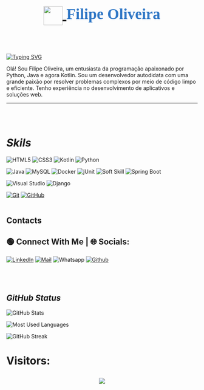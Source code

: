 <link href="https://fonts.googleapis.com/css2?family=Monoton&display=swap" rel="stylesheet">

<h1 style="font-family: Monoton; font-size: 40px; color: #3178C6; text-align: center;">
    <a href="https://www.dio.me/">
        <img align="center" 
        width="50px" src="https://hermes.digitalinnovation.one/assets/diome/logo-minimized.png">
    </a>
    Filipe Oliveira
</h1>
<br><br>

[![Typing SVG](https://readme-typing-svg.herokuapp.com/?color=50CEEB&size=45&center=true&vCenter=true&width=900&lines=Seja+Bem+Vindo+ao+Meu+Perfil+👋)](https://git.io/typing-svg)



          



Olá! Sou Filipe Oliveira, um entusiasta da programação apaixonado por Python, Java e agora Kotlin. Sou um desenvolvedor autodidata com uma grande paixão por resolver problemas complexos por meio de código limpo e eficiente. Tenho experiência no desenvolvimento de aplicativos e soluções web.

___
<br><br>

# ***Skils***
![HTML5](https://img.shields.io/badge/Language-HTML5-red?informational?style=flat&logo=html5)
![CSS3](https://img.shields.io/badge/Language-CSS3-red?informational?style=flat&logo=css3&logoColor=red)
![Kotlin](https://img.shields.io/badge/Language-Kotlin-white?informational?style=flat&logo=kotlin&logoColor=purple)
![Python](https://img.shields.io/badge/Language-python-3670A0?informational?style=flat&logo=python&logoColor=ffdd54)

![Java](https://img.shields.io/badge/Language-java-%23ED8B00.svg?informational?style=flat&logo=openjdk&logoColor=white)
![MySQL](https://img.shields.io/badge/DB-mysql-informational?style=flat&logo=MySql&logoColor=white&color=Green)
![Docker](https://img.shields.io/badge/Docker-informational?style=flat&logo=Docker&logoColor=white&color=blue)
![jUnit](https://img.shields.io/badge/jUnit-red?informational?style=flat&logo=jUnit&logoColor=Blue)
![Soft Skill](https://img.shields.io/badge/SoftSkill-informational?style=flat&logo=Soft-Skill&logoColor=white&color=blue)
![Spring Boot](https://img.shields.io/badge/spring-boot-informational?style=flat&logo=SpringBoot&logoColor=white&color=green)

![Visual Studio](https://img.shields.io/badge/Tools-Visual_Studio-informational?style=flat&logo=visual-studio&logoColor=white&color=5C2D91)
![Django](https://img.shields.io/badge/Tools-Django-informational?style=flat&logo=Django&logoColor=white&color=Green)

[![Git](https://img.shields.io/badge/Git-000?informational?style=flat&logo=git&logoColor=E94D5F)](https://git-scm.com/doc) 
[![GitHub](https://img.shields.io/badge/GitHub-000?informational?style=flat&logo=github&logoColor=30A3DC)](https://github.com/AdminFilipeOliveira)
<br><br>
##  Contacts
##  🟢 Connect With Me | 🌐 Socials:

[![LinkedIn](https://img.shields.io/badge/LinkedIn-0A66C2?informational?style=flat&logo=linkedin&logoColor=white)](https://www.linkedin.com/in/mr-filipe/) 
[![Mail](https://img.shields.io/badge/Mail-mr.filipe@msn.com-0A66C2?informational?style=flat&logo=E&logoColor=blue)](https://outlook.live.com/mail/0/)
![Whatsapp](https://img.shields.io/badge/+351-912042680-0A66C2?informational?style=flat&logo=Whatsapp&logoColor=green)
[![Github](https://img.shields.io/badge/Github-black?informational?style=flat&logo=github&logoColor=white)](https://github.com/AdminFilipeOliveira/) 
<br><br>
<br><br>

## ***GitHub Status***
![GitHub Stats](https://github-readme-stats.vercel.app/api?username=AdminFilipeOliveira&theme=transparent&bg_color=000&border_color=30A3DC&show_icons=true&icon_color=30A3DC&title_color=30ADC&text_color=FFF)

![Most Used Languages](https://github-readme-stats-git-masterrstaa-rickstaa.vercel.app/api/top-langs/?username=AdminFilipeOliveira&layout=compact&bg_color=000&border_color=30A3DC&title_color=30ADC&text_color=FFF)

![GitHub Streak](https://streak-stats.demolab.com?user=AdminFilipeOliveira&theme=transparent)

<h1>
Visitors: <p align="center">   <img alingn="center" src="https://profile-counter.glitch.me/AdminFilipeOliveira/count.svg" /></p>

